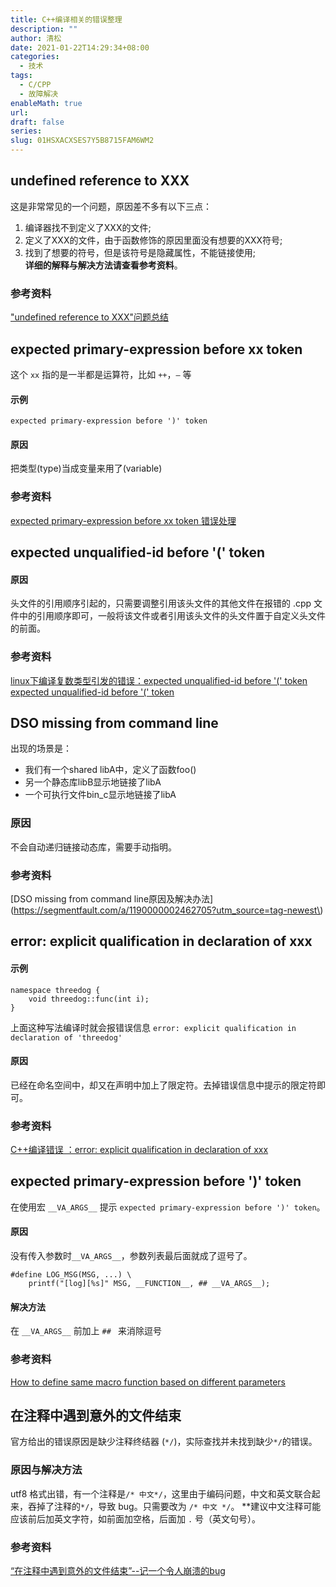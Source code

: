 ```yaml
---
title: C++编译相关的错误整理
description: ""
author: 清松
date: 2021-01-22T14:29:34+08:00
categories:
  - 技术
tags:
  - C/CPP
  - 故障解决
enableMath: true
url: 
draft: false
series: 
slug: 01HSXACXSES7Y5B8715FAM6WM2
---
```

## undefined reference to XXX
这是非常常见的一个问题，原因差不多有以下三点：
1.  编译器找不到定义了XXX的文件;  
2.  定义了XXX的文件，由于函数修饰的原因里面没有想要的XXX符号;  
3.  找到了想要的符号，但是该符号是隐藏属性，不能链接使用;  
**详细的解释与解决方法请查看参考资料**。  
### 参考资料
["undefined reference to XXX"问题总结](https://zhuanlan.zhihu.com/p/81681440)  

## expected primary-expression before xx token
这个 `xx` 指的是一半都是运算符，比如 `++`，`—` 等  
#### 示例
`expected primary-expression before ')' token`
#### 原因
把类型(type)当成变量来用了(variable)  
### 参考资料
[expected primary-expression before xx token 错误处理](https://www.cnblogs.com/MartinLwx/p/12533140.html)

## expected unqualified-id before '(' token
#### 原因
头文件的引用顺序引起的，只需要调整引用该头文件的其他文件在报错的 .cpp 文件中的引用顺序即可，一般将该文件或者引用该头文件的头文件置于自定义头文件的前面。
### 参考资料
[linux下编译复数类型引发的错误：expected unqualified-id before '(' token](https://www.cnblogs.com/yeahgis/archive/2012/12/25/2831932.html)  
[expected unqualified-id before '(' token](https://blog.csdn.net/haidonglin/article/details/78810264)

## DSO missing from command line 
出现的场景是：  
- 我们有一个shared libA中，定义了函数foo()  
- 另一个静态库libB显示地链接了libA  
- 一个可执行文件bin_c显示地链接了libA  
### 原因
不会自动递归链接动态库，需要手动指明。 
### 参考资料 
[DSO missing from command line原因及解决办法](https://segmentfault.com/a/1190000002462705?utm_source=tag-newest\)

## error: explicit qualification in declaration of xxx
#### 示例
```
namespace threedog {
    void threedog::func(int i);
}
```
上面这种写法编译时就会报错误信息 `error: explicit qualification in declaration of 'threedog' `
#### 原因
已经在命名空间中，却又在声明中加上了限定符。去掉错误信息中提示的限定符即可。
### 参考资料
[C++编译错误 ：error: explicit qualification in declaration of xxx](https://blog.csdn.net/Three_dog/article/details/96133220)  

## expected primary-expression before ')' token
在使用宏 `__VA_ARGS__` 提示 `expected primary-expression before ')' token`。  
#### 原因
没有传入参数时`__VA_ARGS__`，参数列表最后面就成了逗号了。
```
#define LOG_MSG(MSG, ...) \
    printf("[log][%s]" MSG, __FUNCTION__, ## __VA_ARGS__);
```
#### 解决方法
在 `__VA_ARGS__` 前加上 `## ` 来消除逗号
### 参考资料
[How to define same macro function based on different parameters](https://stackoverflow.com/questions/10480858/how-to-define-same-macro-function-based-on-different-parameters)

## 在注释中遇到意外的文件结束
官方给出的错误原因是缺少注释终结器 (`*/`)，实际查找并未找到缺少`*/`的错误。
### 原因与解决方法
utf8 格式出错，有一个注释是`/* 中文*/`，这里由于编码问题，中文和英文联合起来，吞掉了注释的`*/`，导致 bug。只需要改为 `/* 中文 */`。
**建议中文注释可能应该前后加英文字符，如前面加空格，后面加 `.` 号（英文句号）。
### 参考资料
[“在注释中遇到意外的文件结束”--记一个令人崩溃的bug](https://www.cnblogs.com/huipengly/p/10473288.html)